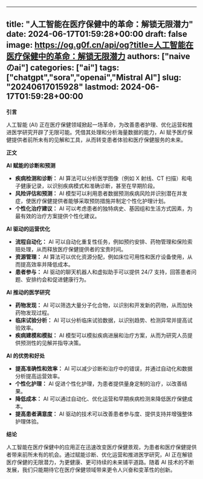 
---
title: "人工智能在医疗保健中的革命：解锁无限潜力"
date: 2024-06-17T01:59:28+00:00
draft: false
image: https://og.g0f.cn/api/og?title=人工智能在医疗保健中的革命：解锁无限潜力
authors: ["naiveのai"]
categories: ["ai"]
tags: ["chatgpt","sora","openai","Mistral AI"]
slug: "20240617015928"
lastmod: 2024-06-17T01:59:28+00:00
---
**引言**

人工智能 (AI) 正在医疗保健领域掀起一场革命，为改善患者护理、优化运营和推进医学研究开辟了无限可能。凭借其处理和分析海量数据的能力，AI 赋予医疗保健提供者前所未有的见解和工具，从而转变患者体验和医疗保健服务的未来。

**正文**

**AI 赋能的诊断和预测**

* **疾病检测和诊断：** AI 算法可以分析医学图像（例如 X 射线、CT 扫描）和电子健康记录，以识别疾病模式和准确诊断，甚至在早期阶段。
* **风险评估和预测：** AI 模型可以利用患者数据预测疾病风险并识别潜在并发症，使医疗保健提供者能够采取预防措施并制定个性化护理计划。
* **个性化治疗建议：** AI 可以考虑患者的独特病史、基因组和生活方式因素，为最有效的治疗方案提供个性化建议。

**AI 驱动的运营优化**

* **流程自动化：** AI 可以自动化重复性任务，例如预约安排、药物管理和保险索赔处理，从而释放医疗保健提供者的宝贵时间。
* **资源管理：** AI 算法可以优化资源分配，例如床位可用性和医疗设备使用，从而提高效率并降低成本。
* **患者参与：** AI 驱动的聊天机器人和虚拟助手可以提供 24/7 支持，回答患者问题、安排约会和促进健康行为。

**AI 推动的医学研究**

* **药物发现：** AI 可以筛选大量分子化合物，以识别和开发新的药物，从而加快药物发现过程。
* **临床试验分析：** AI 可以分析临床试验数据，以识别趋势、检测异常并提高试验效率。
* **疾病建模和模拟：** AI 模型可以模拟疾病进展和治疗方案，从而为研究人员提供预测性的见解并指导决策。

**AI 的优势和好处**

* **提高准确性和效率：** AI 可以减少诊断和治疗中的错误，并通过自动化和数据分析提高运营效率。
* **个性化护理：** AI 促进个性化护理，为患者提供量身定制的治疗，以改善结果。
* **降低成本：** AI 可以通过自动化、优化运营和早期疾病检测来降低医疗保健成本。
* **提高患者满意度：** AI 驱动的技术可以改善患者参与度、提供支持并增强整体护理体验。

**结论**

人工智能在医疗保健中的应用正在迅速改变医疗保健景观，为患者和医疗保健提供者带来前所未有的机会。通过赋能诊断、优化运营和推进医学研究，AI 正在解锁医疗保健的无限潜力，为更健康、更可持续的未来铺平道路。随着 AI 技术的不断发展，我们只能期待它在医疗保健领域带来更令人兴奋和变革性的创新。